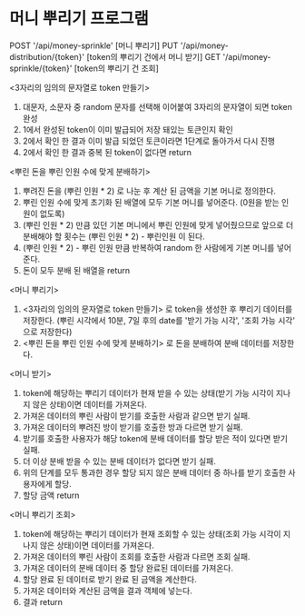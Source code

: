 # 머니 뿌리기 프로그램

POST '/api/money-sprinkle'  [머니 뿌리기]
PUT  '/api/money-distribution/{token}' [token의 뿌리기 건에서 머니 받기]
GET  '/api/money-sprinkle/{token}'    [token의 뿌리기 건 조회]

<3자리의 임의의 문자열로 token 만들기>
1. 대문자, 소문자 중 random 문자를 선택해 이어붙여 3자리의 문자열이 되면 token 완성
2. 1에서 완성된 token이 이미 발급되어 저장 돼있는 토큰인지 확인
3. 2에서 확인 한 결과 이미 발급 되었던 토큰이라면 1단계로 돌아가서 다시 진행
4. 2에서 확인 한 결과 중복 된 token이 없다면 return

<뿌린 돈을 뿌린 인원 수에 맞게 분배하기>
1. 뿌려진 돈을 (뿌린 인원 * 2) 로 나눈 후 계산 된 금액을 기본 머니로 정의한다.
2. 뿌린 인원 수에 맞게 초기화 된 배열에 모두 기본 머니를 넣어준다. (0원을 받는 인원이 없도록)
3. (뿌린 인원 * 2) 만큼 있던 기본 머니에서 뿌린 인원에 맞게 넣어줬으므로 앞으로 더 분배해야 할 횟수는 (뿌린 인원 * 2) - 뿌린인원 이 된다.
4. (뿌린 인원 * 2) - 뿌린 인원 만큼 반복하여 random 한 사람에게 기본 머니를 넣어준다.
5. 돈이 모두 분배 된 배열을 return 

<머니 뿌리기>
1. <3자리의 임의의 문자열로 token 만들기> 로 token을 생성한 후 뿌리기 데이터를 저장한다. (뿌린 시각에서 10분, 7일 후의 date를 '받기 가능 시각', '조회 가능 시각' 으로 저장한다)
2. <뿌린 돈을 뿌린 인원 수에 맞게 분배하기> 로 돈을 분배하여 분배 데이터를 저장한다.

<머니 받기>
1. token에 해당하는 뿌리기 데이터가 현재 받을 수 있는 상태(받기 가능 시각이 지나지 않은 상태)이면 데이터를 가져온다.
2. 가져온 데이터의 뿌린 사람이 받기를 호출한 사람과 같으면 받기 실패.
3. 가져온 데이터의 뿌려진 방이 받기를 호출한 방과 다르면 받기 실패.
4. 받기를 호출한 사용자가 해당 token에 분배 데이터를 할당 받은 적이 있다면 받기 실패.
5. 더 이상 분배 받을 수 있는 분배 데이터가 없다면 받기 실패.
6. 위의 단계를 모두 통과한 경우 할당 되지 않은 분배 데이터 중 하나를 받기 호출한 사용자에게 할당.
7. 할당 금액 return

<머니 뿌리기 조회>
1. token에 해당하는 뿌리기 데이터가 현재 조회할 수 있는 상태(조회 가능 시각이 지나지 않은 상태)이면 데이터를 가져온다.
2. 가져온 데이터의 뿌린 사람이 조회를 호출한 사람과 다르면 조회 실패.
3. 가져온 데이터의 분배 데이터 중 할당 완료된 데이터를 가져온다.
4. 할당 완료 된 데이터로 받기 완료 된 금액을 계산한다.
5. 가져온 데이터와 계산된 금액을 결과 객체에 넣는다.
6. 결과 return

